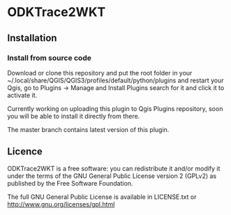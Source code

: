 ODKTrace2WKT 
=======

## Installation

### Install from source code

Download or clone this repository and put the root folder in your
~/.local/share/QGIS/QGIS3/profiles/default/python/plugins and restart your Qgis, go to Plugins -> Manage and Install Plugins search for it and click it to activate it.

Currently working on uploading this plugin to Qgis Plugins repository, soon you will be able to install it directly
from there.

The master branch contains latest version of this plugin.


## Licence

ODKTrace2WKT is a free software: you can redistribute it and/or modify it under the terms of the GNU General Public License version 2 (GPLv2) as published by the Free Software Foundation.

The full GNU General Public License is available in LICENSE.txt or http://www.gnu.org/licenses/gpl.html
